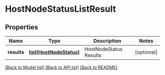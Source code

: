 # HostNodeStatusListResult

## Properties
Name | Type | Description | Notes
------------ | ------------- | ------------- | -------------
**results** | [**list[HostNodeStatus]**](HostNodeStatus.md) | HostNodeStatus Results | [optional] 

[[Back to Model list]](../README.md#documentation-for-models) [[Back to API list]](../README.md#documentation-for-api-endpoints) [[Back to README]](../README.md)

